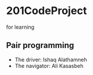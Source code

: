 # 201CodeProject
for learning 
## Pair programming
* The driver: Ishaq Alathamneh
* The navigator: Ali Kasasbeh